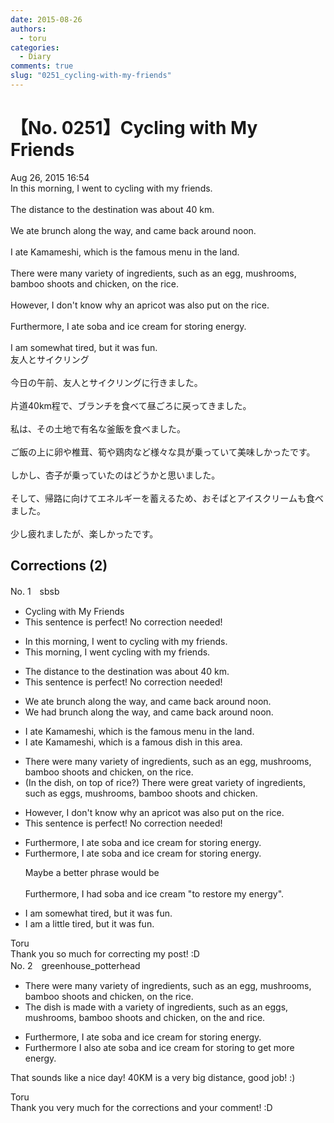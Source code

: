 ```yaml
---
date: 2015-08-26
authors:
  - toru
categories:
  - Diary
comments: true
slug: "0251_cycling-with-my-friends"
---
```


# 【No. 0251】Cycling with My Friends
<div class="date">Aug 26, 2015 16:54</div>
<div id="post"><div id="body_show_ori">
In this morning, I went to cycling with my friends.<br/><br/>The distance to the destination was about 40 km.<br/><br/>We ate brunch along the way, and came back around noon.<br/><br/>I ate Kamameshi, which is the famous menu in the land.<br/><br/>There were many variety of ingredients, such as an egg, mushrooms, bamboo shoots and chicken, on the rice.<br/><br/>However, I don't know why an apricot was also put on the rice.<br/><br/>Furthermore, I ate soba and ice cream for storing energy.<br/><br/>I am somewhat tired, but it was fun.
</div></div>

<!-- more -->

<div id="post_ja"><div id="body_show_mo">
友人とサイクリング<br/><br/>今日の午前、友人とサイクリングに行きました。<br/><br/>片道40km程で、ブランチを食べて昼ごろに戻ってきました。<br/><br/>私は、その土地で有名な釜飯を食べました。<br/><br/>ご飯の上に卵や椎茸、筍や鶏肉など様々な具が乗っていて美味しかったです。<br/><br/>しかし、杏子が乗っていたのはどうかと思いました。<br/><br/>そして、帰路に向けてエネルギーを蓄えるため、おそばとアイスクリームも食べました。<br/><br/>少し疲れましたが、楽しかったです。
</div></div>

## Corrections (2)
<div id="block"><div class="first_name"> No. 1　<span class="just_name">sbsb</span></div><div id="block2">
<ul class="correction_field">
<li class="incorrect">Cycling with My Friends</li>
<li class="corrected perfect">This sentence is perfect! No correction needed!</li>
</ul>
<ul class="correction_field">
<li class="incorrect">In this morning, I went to cycling with my friends.</li>
<li class="corrected correct">
This morning, I went cycling with my friends.
</li>
</ul>
<ul class="correction_field">
<li class="incorrect">The distance to the destination was about 40 km.</li>
<li class="corrected perfect">This sentence is perfect! No correction needed!</li>
</ul>
<ul class="correction_field">
<li class="incorrect">We ate brunch along the way, and came back around noon.</li>
<li class="corrected correct">
We had brunch along the way, and came back around noon.
</li>
</ul>
<ul class="correction_field">
<li class="incorrect">I ate Kamameshi, which is the famous menu in the land.</li>
<li class="corrected correct">
I ate Kamameshi, which is a famous dish in this area.
</li>
</ul>
<ul class="correction_field">
<li class="incorrect">There were many variety of ingredients, such as an egg, mushrooms, bamboo shoots and chicken, on the rice.</li>
<li class="corrected correct">
(In the dish, on top of rice?) There were great variety of ingredients, such as eggs, mushrooms, bamboo shoots and chicken. 
</li>
</ul>
<ul class="correction_field">
<li class="incorrect">However, I don't know why an apricot was also put on the rice.</li>
<li class="corrected perfect">This sentence is perfect! No correction needed!</li>
</ul>
<ul class="correction_field">
<li class="incorrect">Furthermore, I ate soba and ice cream for storing energy.</li>
<li class="corrected correct">
Furthermore, I ate soba and ice cream for storing energy.
<p class="correction_comment">Maybe a better phrase would be<br/><br/>Furthermore, I had soba and ice cream "to restore my energy".</p>
</li>
</ul>
<ul class="correction_field">
<li class="incorrect">I am somewhat tired, but it was fun.</li>
<li class="corrected correct">
I am a little tired, but it was fun.
</li>
</ul>
</div><div class="name"><span class="just_name">Toru</span><br>
Thank you so much for correcting my post! :D
</div>
</div>
<div id="block"><div class="first_name"> No. 2　<span class="just_name">greenhouse_potterhead</span></div><div id="block2">
<ul class="correction_field">
<li class="incorrect">There were many variety of ingredients, such as an egg, mushrooms, bamboo shoots and chicken, on the rice.</li>
<li class="corrected correct">
<span class="f_bold">The dish is made with a</span> variety of ingredients, such as <span class="sline">an</span> eggs, mushrooms, bamboo shoots <span class="sline">and</span> chicken, <span class="sline">on the</span> <span class="f_blue">and </span>rice.
</li>
</ul>
<ul class="correction_field">
<li class="incorrect">Furthermore, I ate soba and ice cream for storing energy.</li>
<li class="corrected correct">
<span class="sline">Furthermore</span> I <span class="f_blue">also </span>ate soba and ice cream <span class="sline">for storing</span> <span class="f_blue">to get more</span> energy.
</li>
</ul>
<p class="comment_small">
 That sounds like a nice day!  40KM is a very big distance, good job! :)
</p>

</div><div class="name"><span class="just_name">Toru</span><br>
Thank you very much for the corrections and your comment! :D
</div>
</div>
